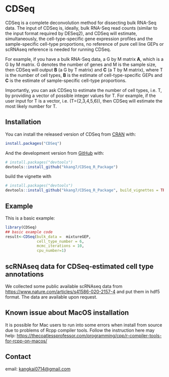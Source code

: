 
<!-- README.md is generated from README.Rmd. Please edit that file -->

# CDSeq

<!-- badges: start -->

<!-- badges: end -->

CDSeq is a complete deconvolution method for dissecting bulk RNA-Seq
data. The input of CDSeq is, ideally, bulk RNA-Seq read counts (similar
to the input format required by DESeq2), and CDSeq will estimate,
simultaneously, the cell-type-specific gene expression profiles and the
sample-specific cell-type proportions, no reference of pure cell line
GEPs or scRNAseq reference is needed for running CDSeq.

For example, if you have a bulk RNA-Seq data, a G by M matrix **A**,
which is a G by M matrix. G denotes the number of genes and M is the
sample size, then CDSeq will output **B** (a G by T matrix) and **C** (a
T by M matrix), where T is the number of cell types, **B** is the
estimate of cell-type-specific GEPs and **C** is the estimate of
sample-specific cell-type proportions.

Importantly, you can ask CDSeq to estimate the number of cell types,
i.e. T, by providing a vector of possible integer values for T. For
example, if the user input for T is a vector, i.e. \(T=\{2,3,4,5,6\}\),
then CDSeq will estimate the most likely number for T.

## Installation

You can install the released version of CDSeq from
[CRAN](https://CRAN.R-project.org) with:

``` r
install.packages("CDSeq")
```

And the development version from [GitHub](https://github.com/) with:

``` r
# install.packages("devtools")
devtools::install_github("kkang7/CDSeq_R_Package")
```

build the vignette with

``` r
# install.packages("devtools")
devtools::install_github("kkang7/CDSeq_R_Package", build_vignettes = TRUE)
```

## Example

This is a basic example:

``` r
library(CDSeq)
## basic example code
result<-CDSeq(bulk_data =  mixtureGEP, 
              cell_type_number = 6, 
              mcmc_iterations = 10, 
              cpu_number=1)
```

## scRNAseq data for CDSeq-estimated cell type annotations

We collected some public available scRNAseq data from
<https://www.nature.com/articles/s41586-020-2157-4> and put them in hdf5
format. The data are available upon request.

## Known issue about MacOS installation

It is possible for Mac users to run into some errors when install from
source due to problems of Rcpp compiler tools. Follow the instruction
here may help:
<https://thecoatlessprofessor.com/programming/cpp/r-compiler-tools-for-rcpp-on-macos/>

## Contact

email: <kangkai0714@gmail.com>
